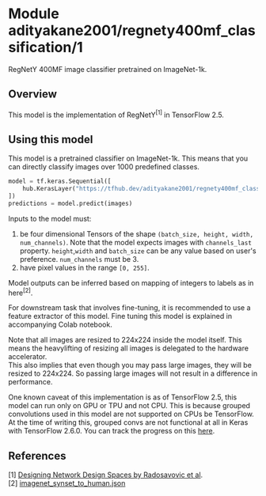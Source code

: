 # Module adityakane2001/regnety400mf_classification/1

RegNetY 400MF image classifier pretrained on ImageNet-1k.

<!-- asset-path: https://storage.googleapis.com/ak-regnety-savedmodels/tars/regnety400mf_classification.tar.gz  -->
<!-- task: image-classification -->
<!-- network-architecture: regnety -->
<!-- format: saved_model_2 -->
<!-- fine-tunable: true -->
<!-- license: apache-2.0 -->
<!-- language: en -->
<!-- colab: https://colab.research.google.com/github/AdityaKane2001/regnety/blob/main/RegNetY_models_in_TF_2_5.ipynb -->

## Overview

This model is the implementation of  RegNetY<sup>[1]</sup>  in TensorFlow 2.5.

## Using this model

This model is a pretrained classifier on ImageNet-1k. This means that you can directly classify images over 1000 predefined classes.

```python
model = tf.keras.Sequential([
    hub.KerasLayer("https://tfhub.dev/adityakane2001/regnety400mf_classification/1")
])
predictions = model.predict(images) 
```

Inputs to the model must:
1. be four dimensional Tensors of the shape `(batch_size, height, width, num_channels)`. Note that the model expects images with  `channels_last`  property. `height`,`width` and `batch_size` can be any value based on user's preference. `num_channels` must be 3.
2. have pixel values in the range `[0, 255]`.

Model outputs can be inferred based on mapping of integers to labels as in here<sup>[2]</sup>. 

For downstream task that involves fine-tuning, it is recommended to use a feature extractor of this model. Fine tuning this model is explained in accompanying Colab notebook.

Note that all images are resized to 224x224 inside the model itself. This means the heavylifting of resizing all images is delegated to the hardware accelerator.   
This also implies that even though you may pass large images, they will be resized to 224x224. So passing large images will not result in a difference in performance.

One known caveat of this implementation is as of TensorFlow 2.5, this model can run only on GPU or TPU and not CPU. This is because grouped convolutions used in this model are not supported on CPUs be TensorFlow. At the time of writing this, grouped convs are not functional at all in Keras with TensorFlow 2.6.0. You can track the progress on this [here](https://github.com/keras-team/keras/issues/15162).   
  

## References

[1] [Designing Network Design Spaces by Radosavovic et al](https://arxiv.org/abs/2003.13678).   
[2] [imagenet_synset_to_human.json](https://github.com/AdityaKane2001/regnety/blob/main/regnety/config/imagenet_synset_to_human.json) 